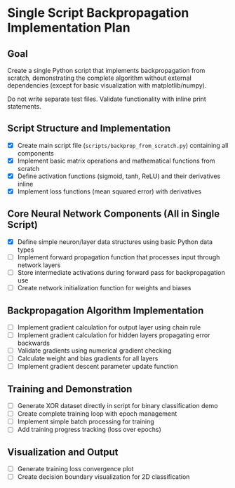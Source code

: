 # Single Script Backpropagation Implementation Plan

## Goal
Create a single Python script that implements backpropagation from scratch, demonstrating the complete algorithm without external dependencies (except for basic visualization with matplotlib/numpy).

Do not write separate test files. Validate functionality with inline print statements.

## Script Structure and Implementation

- [x] Create main script file (`scripts/backprop_from_scratch.py`) containing all components
- [x] Implement basic matrix operations and mathematical functions from scratch
- [x] Define activation functions (sigmoid, tanh, ReLU) and their derivatives inline
- [x] Implement loss functions (mean squared error) with derivatives

## Core Neural Network Components (All in Single Script)

- [x] Define simple neuron/layer data structures using basic Python data types
- [ ] Implement forward propagation function that processes input through network layers
- [ ] Store intermediate activations during forward pass for backpropagation use
- [ ] Create network initialization function for weights and biases

## Backpropagation Algorithm Implementation

- [ ] Implement gradient calculation for output layer using chain rule
- [ ] Implement gradient calculation for hidden layers propagating error backwards
- [ ] Validate gradients using numerical gradient checking
- [ ] Calculate weight and bias gradients for all layers
- [ ] Implement gradient descent parameter update function

## Training and Demonstration

- [ ] Generate XOR dataset directly in script for binary classification demo
- [ ] Create complete training loop with epoch management
- [ ] Implement simple batch processing for training
- [ ] Add training progress tracking (loss over epochs)

## Visualization and Output

- [ ] Generate training loss convergence plot
- [ ] Create decision boundary visualization for 2D classification
